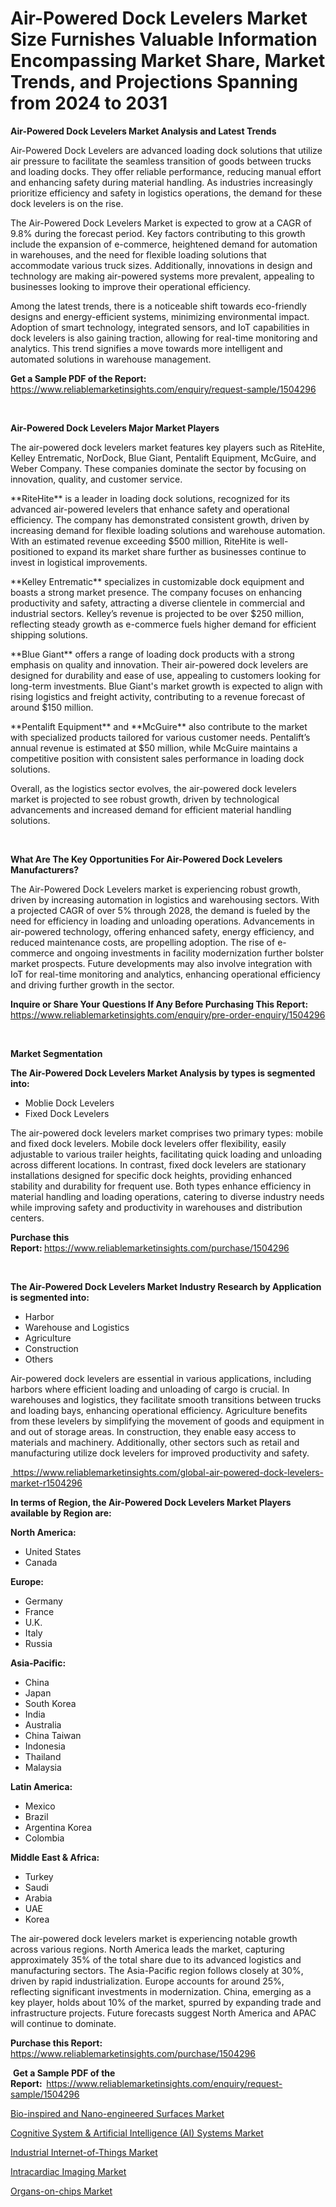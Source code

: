 <p><h1>Air-Powered Dock Levelers Market Size Furnishes Valuable Information Encompassing Market Share, Market Trends, and Projections Spanning from 2024 to 2031</h1></p><p><strong>Air-Powered Dock Levelers Market Analysis and Latest Trends</strong></p>
<p><p>Air-Powered Dock Levelers are advanced loading dock solutions that utilize air pressure to facilitate the seamless transition of goods between trucks and loading docks. They offer reliable performance, reducing manual effort and enhancing safety during material handling. As industries increasingly prioritize efficiency and safety in logistics operations, the demand for these dock levelers is on the rise.</p><p>The Air-Powered Dock Levelers Market is expected to grow at a CAGR of 9.8% during the forecast period. Key factors contributing to this growth include the expansion of e-commerce, heightened demand for automation in warehouses, and the need for flexible loading solutions that accommodate various truck sizes. Additionally, innovations in design and technology are making air-powered systems more prevalent, appealing to businesses looking to improve their operational efficiency.</p><p>Among the latest trends, there is a noticeable shift towards eco-friendly designs and energy-efficient systems, minimizing environmental impact. Adoption of smart technology, integrated sensors, and IoT capabilities in dock levelers is also gaining traction, allowing for real-time monitoring and analytics. This trend signifies a move towards more intelligent and automated solutions in warehouse management.</p></p>
<p><strong>Get a Sample PDF of the Report:&nbsp;</strong> <a href="https://www.reliablemarketinsights.com/enquiry/request-sample/1504296?utm_campaign=1340&utm_medium=2&utm_source=Github&utm_content=ia&utm_term=13102024&utm_id=air-powered-dock-levelers">https://www.reliablemarketinsights.com/enquiry/request-sample/1504296</a></p>
<p>&nbsp;</p>
<p><strong>Air-Powered Dock Levelers Major Market Players</strong></p>
<p><p>The air-powered dock levelers market features key players such as RiteHite, Kelley Entrematic, NorDock, Blue Giant, Pentalift Equipment, McGuire, and Weber Company. These companies dominate the sector by focusing on innovation, quality, and customer service.</p><p>**RiteHite** is a leader in loading dock solutions, recognized for its advanced air-powered levelers that enhance safety and operational efficiency. The company has demonstrated consistent growth, driven by increasing demand for flexible loading solutions and warehouse automation. With an estimated revenue exceeding $500 million, RiteHite is well-positioned to expand its market share further as businesses continue to invest in logistical improvements.</p><p>**Kelley Entrematic** specializes in customizable dock equipment and boasts a strong market presence. The company focuses on enhancing productivity and safety, attracting a diverse clientele in commercial and industrial sectors. Kelley’s revenue is projected to be over $250 million, reflecting steady growth as e-commerce fuels higher demand for efficient shipping solutions.</p><p>**Blue Giant** offers a range of loading dock products with a strong emphasis on quality and innovation. Their air-powered dock levelers are designed for durability and ease of use, appealing to customers looking for long-term investments. Blue Giant's market growth is expected to align with rising logistics and freight activity, contributing to a revenue forecast of around $150 million.</p><p>**Pentalift Equipment** and **McGuire** also contribute to the market with specialized products tailored for various customer needs. Pentalift’s annual revenue is estimated at $50 million, while McGuire maintains a competitive position with consistent sales performance in loading dock solutions. </p><p>Overall, as the logistics sector evolves, the air-powered dock levelers market is projected to see robust growth, driven by technological advancements and increased demand for efficient material handling solutions.</p></p>
<p>&nbsp;</p>
<p><strong>What Are The Key Opportunities For Air-Powered Dock Levelers Manufacturers?</strong></p>
<p><p>The Air-Powered Dock Levelers market is experiencing robust growth, driven by increasing automation in logistics and warehousing sectors. With a projected CAGR of over 5% through 2028, the demand is fueled by the need for efficiency in loading and unloading operations. Advancements in air-powered technology, offering enhanced safety, energy efficiency, and reduced maintenance costs, are propelling adoption. The rise of e-commerce and ongoing investments in facility modernization further bolster market prospects. Future developments may also involve integration with IoT for real-time monitoring and analytics, enhancing operational efficiency and driving further growth in the sector.</p></p>
<p><strong>Inquire or Share Your Questions If Any Before Purchasing This Report:</strong> <a href="https://www.reliablemarketinsights.com/enquiry/pre-order-enquiry/1504296?utm_campaign=1340&utm_medium=2&utm_source=Github&utm_content=ia&utm_term=13102024&utm_id=air-powered-dock-levelers">https://www.reliablemarketinsights.com/enquiry/pre-order-enquiry/1504296</a></p>
<p>&nbsp;</p>
<p><strong>Market Segmentation</strong></p>
<p><strong>The Air-Powered Dock Levelers Market Analysis by types is segmented into:</strong></p>
<p><ul><li>Moblie Dock Levelers</li><li>Fixed Dock Levelers</li></ul></p>
<p><p>The air-powered dock levelers market comprises two primary types: mobile and fixed dock levelers. Mobile dock levelers offer flexibility, easily adjustable to various trailer heights, facilitating quick loading and unloading across different locations. In contrast, fixed dock levelers are stationary installations designed for specific dock heights, providing enhanced stability and durability for frequent use. Both types enhance efficiency in material handling and loading operations, catering to diverse industry needs while improving safety and productivity in warehouses and distribution centers.</p></p>
<p><strong>Purchase this Report:&nbsp;</strong><a href="https://www.reliablemarketinsights.com/purchase/1504296?utm_campaign=1340&utm_medium=2&utm_source=Github&utm_content=ia&utm_term=13102024&utm_id=air-powered-dock-levelers">https://www.reliablemarketinsights.com/purchase/1504296</a></p>
<p>&nbsp;</p>
<p><strong>The Air-Powered Dock Levelers Market Industry Research by Application is segmented into:</strong></p>
<p><ul><li>Harbor</li><li>Warehouse and Logistics</li><li>Agriculture</li><li>Construction</li><li>Others</li></ul></p>
<p><p>Air-powered dock levelers are essential in various applications, including harbors where efficient loading and unloading of cargo is crucial. In warehouses and logistics, they facilitate smooth transitions between trucks and loading bays, enhancing operational efficiency. Agriculture benefits from these levelers by simplifying the movement of goods and equipment in and out of storage areas. In construction, they enable easy access to materials and machinery. Additionally, other sectors such as retail and manufacturing utilize dock levelers for improved productivity and safety.</p></p>
<p><a href="https://www.reliablemarketinsights.com/global-air-powered-dock-levelers-market-r1504296?utm_campaign=1340&utm_medium=2&utm_source=Github&utm_content=ia&utm_term=13102024&utm_id=air-powered-dock-levelers">&nbsp;https://www.reliablemarketinsights.com/global-air-powered-dock-levelers-market-r1504296</a></p>
<p><strong>In terms of Region, the Air-Powered Dock Levelers Market Players available by Region are:</strong></p>
<p>
    <p> <strong> North America: </strong>
        <ul>
            <li>United States</li>
            <li>Canada</li>
        </ul>
        </p> 
    <p> <strong> Europe: </strong>
        <ul>
            <li>Germany</li>
            <li>France</li>
            <li>U.K.</li>
            <li>Italy</li>
            <li>Russia</li>
        </ul>
        </p> 
    <p> <strong> Asia-Pacific: </strong>
        <ul>
            <li>China</li>
            <li>Japan</li>
            <li>South Korea</li>
            <li>India</li>
            <li>Australia</li>
            <li>China Taiwan</li>
            <li>Indonesia</li>
            <li>Thailand</li>
            <li>Malaysia</li>
        </ul>
        </p> 
    <p> <strong> Latin America: </strong>
        <ul>
            <li>Mexico</li>
            <li>Brazil</li>
            <li>Argentina Korea</li>
            <li>Colombia</li>
        </ul>
        </p> 
    <p> <strong> Middle East & Africa: </strong>
        <ul>
            <li>Turkey</li>
            <li>Saudi</li>
            <li>Arabia</li>
            <li>UAE</li>
            <li>Korea</li>
        </ul>
    </p>
    </p>
<p><p>The air-powered dock levelers market is experiencing notable growth across various regions. North America leads the market, capturing approximately 35% of the total share due to its advanced logistics and manufacturing sectors. The Asia-Pacific region follows closely at 30%, driven by rapid industrialization. Europe accounts for around 25%, reflecting significant investments in modernization. China, emerging as a key player, holds about 10% of the market, spurred by expanding trade and infrastructure projects. Future forecasts suggest North America and APAC will continue to dominate.</p></p>
<p><strong>Purchase this Report: </strong><a href="https://www.reliablemarketinsights.com/purchase/1504296?utm_campaign=1340&utm_medium=2&utm_source=Github&utm_content=ia&utm_term=13102024&utm_id=air-powered-dock-levelers">https://www.reliablemarketinsights.com/purchase/1504296</a></p>
<p>&nbsp;<strong>Get a Sample PDF of the Report:&nbsp;&nbsp;</strong><a href="https://www.reliablemarketinsights.com/enquiry/request-sample/1504296?utm_campaign=1340&utm_medium=2&utm_source=Github&utm_content=ia&utm_term=13102024&utm_id=air-powered-dock-levelers">https://www.reliablemarketinsights.com/enquiry/request-sample/1504296</a></p>
<p><strong></strong></p>
<p><p><a href="https://www.linkedin.com/pulse/emerging-bio-inspired-nano-engineered-surfaces-market-opportunities-dyfue?utm_campaign=1340&utm_medium=2&utm_source=Github&utm_content=ia&utm_term=13102024&utm_id=air-powered-dock-levelers">Bio-inspired and Nano-engineered Surfaces Market</a></p><p><a href="https://www.linkedin.com/pulse/global-cognitive-system-artificial-intelligence-ai-systems-irxle?utm_campaign=1340&utm_medium=2&utm_source=Github&utm_content=ia&utm_term=13102024&utm_id=air-powered-dock-levelers">Cognitive System & Artificial Intelligence (AI) Systems Market</a></p><p><a href="https://www.linkedin.com/pulse/comprehensive-industrial-internet-of-things-market-report-regional-khayf?utm_campaign=1340&utm_medium=2&utm_source=Github&utm_content=ia&utm_term=13102024&utm_id=air-powered-dock-levelers">Industrial Internet-of-Things Market</a></p><p><a href="https://www.linkedin.com/pulse/key-drivers-intracardiac-imaging-market-trends-future-outlook-vxgee?utm_campaign=1340&utm_medium=2&utm_source=Github&utm_content=ia&utm_term=13102024&utm_id=air-powered-dock-levelers">Intracardiac Imaging Market</a></p><p><a href="https://www.linkedin.com/pulse/organs-on-chips-market-global-insights-sales-trends-rjtce?utm_campaign=1340&utm_medium=2&utm_source=Github&utm_content=ia&utm_term=13102024&utm_id=air-powered-dock-levelers">Organs-on-chips Market</a></p></p>